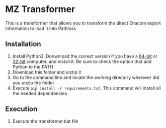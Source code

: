 # MZ Transformer
This is a transformer that allows you to transform the direct Enacom export information to load it into Pathloss

## Installation
1. Install Python3. Donwnload the correct version if you have a [64-bit](https://www.python.org/ftp/python/3.7.4/python-3.7.4-amd64.exe) or [32-bit](https://www.python.org/ftp/python/3.7.4/python-3.7.4.exe) computer, and install it. Be sure to check the option that add Python to the PATH
2. Download this folder and unzip it
3. Go to the command line and locate the working directory wherever did you unzip the folder
4. Execute `pip install -r requirements.txt`. This command will install all the needed dependencies

## Execution
1. Execute the transformer.bat file

